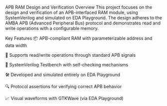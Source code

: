 APB RAM Design and Verification
Overview
This project focuses on the design and verification of an APB-interfaced RAM module, using SystemVerilog and simulated on EDA Playground. The design adheres to the AMBA APB (Advanced Peripheral Bus) protocol and demonstrates read and write operations with a configurable memory.

Key Features
📦 APB-compliant RAM with parameterizable address and data width

🔁 Supports read/write operations through standard APB signals

🧪 SystemVerilog Testbench with self-checking mechanisms

🛠️ Developed and simulated entirely on EDA Playground

🔍 Protocol assertions for verifying correct APB behavior

📈 Visual waveforms with GTKWave (via EDA Playground)
